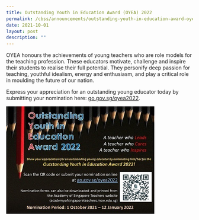 ```yaml
---
title: Outstanding Youth in Education Award (OYEA) 2022
permalink: /cbss/announcements/outstanding-youth-in-education-award-oyea-2022/
date: 2021-10-01
layout: post
description: ""
---
```


<p>OYEA honours the achievements of young teachers who are role models for the teaching profession. These educators motivate, challenge and inspire their students to realise their full potential. They personify deep passion for teaching, youthful idealism, energy and enthusiasm, and play a critical role in moulding the future of our nation.</p>
<p>Express your appreciation for an outstanding young educator today by submitting your nomination here:&nbsp;<a href="https://go.gov.sg/oyea2022" target="_blank" rel="noopener">go.gov.sg/oyea2022</a>.</p>

![](/images/oyea-2022s.jpg)
